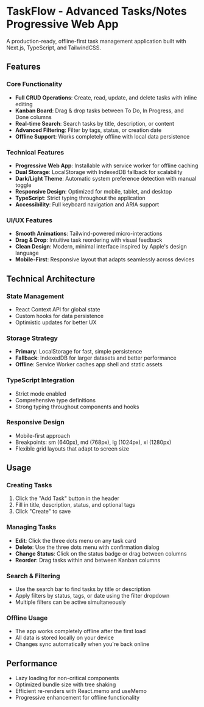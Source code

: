# TaskFlow - Advanced Tasks/Notes Progressive Web App

A production-ready, offline-first task management application built with Next.js, TypeScript, and TailwindCSS.

## Features

### Core Functionality
- **Full CRUD Operations**: Create, read, update, and delete tasks with inline editing
- **Kanban Board**: Drag & drop tasks between To Do, In Progress, and Done columns
- **Real-time Search**: Search tasks by title, description, or content
- **Advanced Filtering**: Filter by tags, status, or creation date
- **Offline Support**: Works completely offline with local data persistence

### Technical Features
- **Progressive Web App**: Installable with service worker for offline caching
- **Dual Storage**: LocalStorage with IndexedDB fallback for scalability
- **Dark/Light Theme**: Automatic system preference detection with manual toggle
- **Responsive Design**: Optimized for mobile, tablet, and desktop
- **TypeScript**: Strict typing throughout the application
- **Accessibility**: Full keyboard navigation and ARIA support

### UI/UX Features
- **Smooth Animations**: Tailwind-powered micro-interactions
- **Drag & Drop**: Intuitive task reordering with visual feedback
- **Clean Design**: Modern, minimal interface inspired by Apple's design language
- **Mobile-First**: Responsive layout that adapts seamlessly across devices

## Technical Architecture

### State Management
- React Context API for global state
- Custom hooks for data persistence
- Optimistic updates for better UX

### Storage Strategy
- **Primary**: LocalStorage for fast, simple persistence
- **Fallback**: IndexedDB for larger datasets and better performance
- **Offline**: Service Worker caches app shell and static assets

### TypeScript Integration
- Strict mode enabled
- Comprehensive type definitions
- Strong typing throughout components and hooks

### Responsive Design
- Mobile-first approach
- Breakpoints: sm (640px), md (768px), lg (1024px), xl (1280px)
- Flexible grid layouts that adapt to screen size

## Usage

### Creating Tasks
1. Click the "Add Task" button in the header
2. Fill in title, description, status, and optional tags
3. Click "Create" to save

### Managing Tasks
- **Edit**: Click the three dots menu on any task card
- **Delete**: Use the three dots menu with confirmation dialog
- **Change Status**: Click on the status badge or drag between columns
- **Reorder**: Drag tasks within and between Kanban columns

### Search & Filtering
- Use the search bar to find tasks by title or description
- Apply filters by status, tags, or date using the filter dropdown
- Multiple filters can be active simultaneously

### Offline Usage
- The app works completely offline after the first load
- All data is stored locally on your device
- Changes sync automatically when you're back online

## Performance

- Lazy loading for non-critical components
- Optimized bundle size with tree shaking
- Efficient re-renders with React.memo and useMemo
- Progressive enhancement for offline functionality